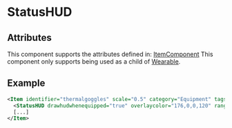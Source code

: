# StatusHUD


## Attributes

This component supports the attributes defined in: [ItemComponent](ItemComponent.md)
This component only supports being used as a child of [Wearable](Wearable.md).


## Example
```xml
<Item identifier="thermalgoggles" scale="0.5" category="Equipment" tags="smallitem,clothing" cargocontaineridentifier="metalcrate" impactsoundtag="impact_metal_light">
  <StatusHUD drawhudwhenequipped="true" overlaycolor="176,0,0,120" range="3000" thermalgoggles="true" showdeadcharacters="false" showtexts="false" />
  [...]
</Item>
```

